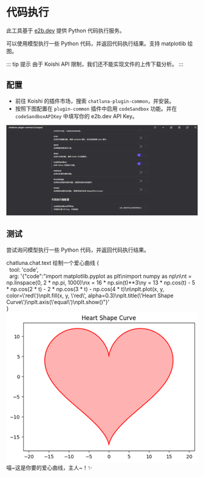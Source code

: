 # 代码执行

此工具基于 [e2b.dev](https://e2b.dev/) 提供 Python 代码执行服务。

可以使用模型执行一些 Python 代码，并返回代码执行结果。支持 matplotlib 绘图。

::: tip 提示
由于 Koishi API 限制，我们还不能实现文件的上传下载分析。
:::

## 配置

- 前往 Koishi 的插件市场，搜索 `chatluna-plugin-common`，并安装。
- 按照下图配置在 `plugin-common` 插件中启用 `codeSandbox` 功能。并在 `codeSandboxAPIKey` 中填写你的 e2b.dev API Key。

![alt text](../../public/images/image-47.png)

## 测试

尝试询问模型执行一些 Python 代码，并返回代码执行结果。

<chat-panel>
  <chat-message nickname="User">chatluna.chat.text 绘制一个爱心曲线</chat-message>
  <chat-message nickname="Bot">
   {<br>
    &nbsp;&nbsp;tool: 'code',<br>
    &nbsp;&nbsp;arg: '{"code":"import matplotlib.pyplot as plt\nimport numpy as np\n\nt = np.linspace(0, 2 * np.pi, 1000)\nx = 16 * np.sin(t)**3\ny = 13 * np.cos(t) - 5 * np.cos(2 * t) - 2 * np.cos(3 * t) - np.cos(4 * t)\n\nplt.plot(x, y, color=\'red\')\nplt.fill(x, y, \'red\', alpha=0.3)\nplt.title(\'Heart Shape Curve\')\nplt.axis(\'equal\')\nplt.show()"}'<br>
  }
  </chat-message>
  <chat-message nickname="Bot"><img src="../../public/images/image-48.png" alt="alt text"></chat-message>
  <chat-message nickname="Bot">喵~这是你要的爱心曲线，主人~！✨</chat-message>
</chat-panel>
